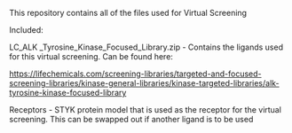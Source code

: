This repository contains all of the files used for Virtual Screening

Included:

LC_ALK _Tyrosine_Kinase_Focused_Library.zip - Contains the ligands used for this virtual screening. Can be found here:

https://lifechemicals.com/screening-libraries/targeted-and-focused-screening-libraries/kinase-general-libraries/kinase-targeted-libraries/alk-tyrosine-kinase-focused-library

Receptors - STYK protein model that is used as the receptor for the virtual screening. This can be swapped out if another ligand is to be used